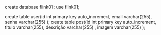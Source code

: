 create database flink01 ; 
use flink01;

create table user(id int primary key auto_increment, email varchar(255), senha varchar(255) );
create table post(id int primary key auto_increment, titulo varchar(255), descrição varchar(255) , imagem varchar(255) );